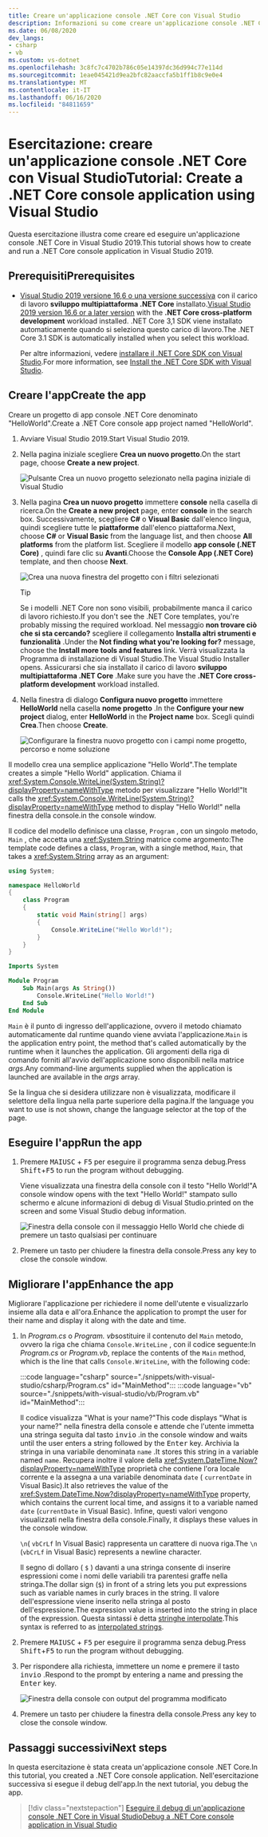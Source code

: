 ```yaml
---
title: Creare un'applicazione console .NET Core con Visual Studio
description: Informazioni su come creare un'applicazione console .NET Core con C# o Visual Basic con Visual Studio.
ms.date: 06/08/2020
dev_langs:
- csharp
- vb
ms.custom: vs-dotnet
ms.openlocfilehash: 3c8fc7c4702b786c05e14397dc36d994c77e114d
ms.sourcegitcommit: 1eae045421d9ea2bfc82aaccfa5b1ff1b8c9e0e4
ms.translationtype: MT
ms.contentlocale: it-IT
ms.lasthandoff: 06/16/2020
ms.locfileid: "84811659"
---
```

# <a name="tutorial-create-a-net-core-console-application-using-visual-studio"></a><span data-ttu-id="9a08f-103">Esercitazione: creare un'applicazione console .NET Core con Visual Studio</span><span class="sxs-lookup"><span data-stu-id="9a08f-103">Tutorial: Create a .NET Core console application using Visual Studio</span></span>

<span data-ttu-id="9a08f-104">Questa esercitazione illustra come creare ed eseguire un'applicazione console .NET Core in Visual Studio 2019.</span><span class="sxs-lookup"><span data-stu-id="9a08f-104">This tutorial shows how to create and run a .NET Core console application in Visual Studio 2019.</span></span>

## <a name="prerequisites"></a><span data-ttu-id="9a08f-105">Prerequisiti</span><span class="sxs-lookup"><span data-stu-id="9a08f-105">Prerequisites</span></span>

- <span data-ttu-id="9a08f-106">[Visual Studio 2019 versione 16,6 o una versione successiva](https://visualstudio.microsoft.com/downloads/?utm_medium=microsoft&utm_source=docs.microsoft.com&utm_campaign=inline+link&utm_content=download+vs2019) con il carico di lavoro **sviluppo multipiattaforma .NET Core** installato.</span><span class="sxs-lookup"><span data-stu-id="9a08f-106">[Visual Studio 2019 version 16.6 or a later version](https://visualstudio.microsoft.com/downloads/?utm_medium=microsoft&utm_source=docs.microsoft.com&utm_campaign=inline+link&utm_content=download+vs2019) with the **.NET Core cross-platform development** workload installed.</span></span> <span data-ttu-id="9a08f-107">.NET Core 3,1 SDK viene installato automaticamente quando si seleziona questo carico di lavoro.</span><span class="sxs-lookup"><span data-stu-id="9a08f-107">The .NET Core 3.1 SDK is automatically installed when you select this workload.</span></span>

  <span data-ttu-id="9a08f-108">Per altre informazioni, vedere [installare il .NET Core SDK con Visual Studio](../install/sdk.md?pivots=os-windows#install-with-visual-studio).</span><span class="sxs-lookup"><span data-stu-id="9a08f-108">For more information, see [Install the .NET Core SDK with Visual Studio](../install/sdk.md?pivots=os-windows#install-with-visual-studio).</span></span>

## <a name="create-the-app"></a><span data-ttu-id="9a08f-109">Creare l'app</span><span class="sxs-lookup"><span data-stu-id="9a08f-109">Create the app</span></span>

<span data-ttu-id="9a08f-110">Creare un progetto di app console .NET Core denominato "HelloWorld".</span><span class="sxs-lookup"><span data-stu-id="9a08f-110">Create a .NET Core console app project named "HelloWorld".</span></span>

1. <span data-ttu-id="9a08f-111">Avviare Visual Studio 2019.</span><span class="sxs-lookup"><span data-stu-id="9a08f-111">Start Visual Studio 2019.</span></span>

1. <span data-ttu-id="9a08f-112">Nella pagina iniziale scegliere **Crea un nuovo progetto**.</span><span class="sxs-lookup"><span data-stu-id="9a08f-112">On the start page, choose **Create a new project**.</span></span>

   ![Pulsante Crea un nuovo progetto selezionato nella pagina iniziale di Visual Studio](./media/with-visual-studio/start-window.png)

1. <span data-ttu-id="9a08f-114">Nella pagina **Crea un nuovo progetto** immettere **console** nella casella di ricerca.</span><span class="sxs-lookup"><span data-stu-id="9a08f-114">On the **Create a new project** page, enter **console** in the search box.</span></span> <span data-ttu-id="9a08f-115">Successivamente, scegliere **C#** o **Visual Basic** dall'elenco lingua, quindi scegliere tutte le **piattaforme** dall'elenco piattaforma.</span><span class="sxs-lookup"><span data-stu-id="9a08f-115">Next, choose **C#** or **Visual Basic** from the language list, and then choose **All platforms** from the platform list.</span></span> <span data-ttu-id="9a08f-116">Scegliere il modello **app console (.NET Core)** , quindi fare clic su **Avanti**.</span><span class="sxs-lookup"><span data-stu-id="9a08f-116">Choose the **Console App (.NET Core)** template, and then choose **Next**.</span></span>

   ![Crea una nuova finestra del progetto con i filtri selezionati](./media/with-visual-studio/create-new-project.png)

   > [!TIP]
   > <span data-ttu-id="9a08f-118">Se i modelli .NET Core non sono visibili, probabilmente manca il carico di lavoro richiesto.</span><span class="sxs-lookup"><span data-stu-id="9a08f-118">If you don't see the .NET Core templates, you're probably missing the required workload.</span></span> <span data-ttu-id="9a08f-119">Nel messaggio **non trovare ciò che si sta cercando?** scegliere il collegamento **Installa altri strumenti e funzionalità** .</span><span class="sxs-lookup"><span data-stu-id="9a08f-119">Under the **Not finding what you're looking for?** message, choose the **Install more tools and features** link.</span></span> <span data-ttu-id="9a08f-120">Verrà visualizzata la Programma di installazione di Visual Studio.</span><span class="sxs-lookup"><span data-stu-id="9a08f-120">The Visual Studio Installer opens.</span></span> <span data-ttu-id="9a08f-121">Assicurarsi che sia installato il carico di lavoro **sviluppo multipiattaforma .NET Core** .</span><span class="sxs-lookup"><span data-stu-id="9a08f-121">Make sure you have the **.NET Core cross-platform development** workload installed.</span></span>

1. <span data-ttu-id="9a08f-122">Nella finestra di dialogo **Configura nuovo progetto** immettere **HelloWorld** nella casella **nome progetto** .</span><span class="sxs-lookup"><span data-stu-id="9a08f-122">In the **Configure your new project** dialog,  enter **HelloWorld** in the **Project name** box.</span></span> <span data-ttu-id="9a08f-123">Scegli quindi **Crea**.</span><span class="sxs-lookup"><span data-stu-id="9a08f-123">Then choose **Create**.</span></span>

   ![Configurare la finestra nuovo progetto con i campi nome progetto, percorso e nome soluzione](./media/with-visual-studio/configure-new-project.png)

<span data-ttu-id="9a08f-125">Il modello crea una semplice applicazione "Hello World".</span><span class="sxs-lookup"><span data-stu-id="9a08f-125">The template creates a simple "Hello World" application.</span></span> <span data-ttu-id="9a08f-126">Chiama il <xref:System.Console.WriteLine(System.String)?displayProperty=nameWithType> metodo per visualizzare "Hello World!"</span><span class="sxs-lookup"><span data-stu-id="9a08f-126">It calls the <xref:System.Console.WriteLine(System.String)?displayProperty=nameWithType> method to display "Hello World!"</span></span> <span data-ttu-id="9a08f-127">nella finestra della console.</span><span class="sxs-lookup"><span data-stu-id="9a08f-127">in the console window.</span></span>

<span data-ttu-id="9a08f-128">Il codice del modello definisce una classe, `Program` , con un singolo metodo, `Main` , che accetta una <xref:System.String> matrice come argomento:</span><span class="sxs-lookup"><span data-stu-id="9a08f-128">The template code defines a class, `Program`, with a single method, `Main`, that takes a <xref:System.String> array as an argument:</span></span>

```csharp
using System;

namespace HelloWorld
{
    class Program
    {
        static void Main(string[] args)
        {
            Console.WriteLine("Hello World!");
        }
    }
}
```

```vb
Imports System

Module Program
    Sub Main(args As String())
        Console.WriteLine("Hello World!")
    End Sub
End Module
```

<span data-ttu-id="9a08f-129">`Main` è il punto di ingresso dell'applicazione, ovvero il metodo chiamato automaticamente dal runtime quando viene avviata l'applicazione.</span><span class="sxs-lookup"><span data-stu-id="9a08f-129">`Main` is the application entry point, the method that's called automatically by the runtime when it launches the application.</span></span> <span data-ttu-id="9a08f-130">Gli argomenti della riga di comando forniti all'avvio dell'applicazione sono disponibili nella matrice *args*.</span><span class="sxs-lookup"><span data-stu-id="9a08f-130">Any command-line arguments supplied when the application is launched are available in the *args* array.</span></span>

<span data-ttu-id="9a08f-131">Se la lingua che si desidera utilizzare non è visualizzata, modificare il selettore della lingua nella parte superiore della pagina.</span><span class="sxs-lookup"><span data-stu-id="9a08f-131">If the language you want to use is not shown, change the language selector at the top of the page.</span></span>

## <a name="run-the-app"></a><span data-ttu-id="9a08f-132">Eseguire l'app</span><span class="sxs-lookup"><span data-stu-id="9a08f-132">Run the app</span></span>

1. <span data-ttu-id="9a08f-133">Premere <kbd>MAIUSC</kbd> + <kbd>F5</kbd> per eseguire il programma senza debug.</span><span class="sxs-lookup"><span data-stu-id="9a08f-133">Press <kbd>Shift</kbd>+<kbd>F5</kbd> to run the program without debugging.</span></span>

   <span data-ttu-id="9a08f-134">Viene visualizzata una finestra della console con il testo "Hello World!"</span><span class="sxs-lookup"><span data-stu-id="9a08f-134">A console window opens with the text "Hello World!"</span></span> <span data-ttu-id="9a08f-135">stampato sullo schermo e alcune informazioni di debug di Visual Studio.</span><span class="sxs-lookup"><span data-stu-id="9a08f-135">printed on the screen and some Visual Studio debug information.</span></span>

   ![Finestra della console con il messaggio Hello World che chiede di premere un tasto qualsiasi per continuare](./media/with-visual-studio/hello-world-console.png)

1. <span data-ttu-id="9a08f-137">Premere un tasto per chiudere la finestra della console.</span><span class="sxs-lookup"><span data-stu-id="9a08f-137">Press any key to close the console window.</span></span>

## <a name="enhance-the-app"></a><span data-ttu-id="9a08f-138">Migliorare l'app</span><span class="sxs-lookup"><span data-stu-id="9a08f-138">Enhance the app</span></span>

<span data-ttu-id="9a08f-139">Migliorare l'applicazione per richiedere il nome dell'utente e visualizzarlo insieme alla data e all'ora.</span><span class="sxs-lookup"><span data-stu-id="9a08f-139">Enhance the application to prompt the user for their name and display it along with the date and time.</span></span>

1. <span data-ttu-id="9a08f-140">In *Program.cs* o *Program. vb*sostituire il contenuto del `Main` metodo, ovvero la riga che chiama `Console.WriteLine` , con il codice seguente:</span><span class="sxs-lookup"><span data-stu-id="9a08f-140">In *Program.cs* or *Program.vb*, replace the contents of the `Main` method, which is the line that calls `Console.WriteLine`, with the following code:</span></span>

   :::code language="csharp" source="./snippets/with-visual-studio/csharp/Program.cs" id="MainMethod":::
   :::code language="vb" source="./snippets/with-visual-studio/vb/Program.vb" id="MainMethod":::

   <span data-ttu-id="9a08f-141">Il codice visualizza "What is your name?"</span><span class="sxs-lookup"><span data-stu-id="9a08f-141">This code displays "What is your name?"</span></span> <span data-ttu-id="9a08f-142">nella finestra della console e attende che l'utente immetta una stringa seguita dal tasto <kbd>invio</kbd> .</span><span class="sxs-lookup"><span data-stu-id="9a08f-142">in the console window and waits until the user enters a string followed by the <kbd>Enter</kbd> key.</span></span> <span data-ttu-id="9a08f-143">Archivia la stringa in una variabile denominata `name` .</span><span class="sxs-lookup"><span data-stu-id="9a08f-143">It stores this string in a variable named `name`.</span></span> <span data-ttu-id="9a08f-144">Recupera inoltre il valore della <xref:System.DateTime.Now?displayProperty=nameWithType> proprietà che contiene l'ora locale corrente e la assegna a una variabile denominata `date` ( `currentDate` in Visual Basic).</span><span class="sxs-lookup"><span data-stu-id="9a08f-144">It also retrieves the value of the <xref:System.DateTime.Now?displayProperty=nameWithType> property, which contains the current local time, and assigns it to a variable named `date` (`currentDate` in Visual Basic).</span></span> <span data-ttu-id="9a08f-145">Infine, questi valori vengono visualizzati nella finestra della console.</span><span class="sxs-lookup"><span data-stu-id="9a08f-145">Finally, it displays these values in the console window.</span></span>

   <span data-ttu-id="9a08f-146">`\n`( `vbCrLf` In Visual Basic) rappresenta un carattere di nuova riga.</span><span class="sxs-lookup"><span data-stu-id="9a08f-146">The `\n` (`vbCrLf` in Visual Basic) represents a newline character.</span></span>

   <span data-ttu-id="9a08f-147">Il segno di dollaro ( `$` ) davanti a una stringa consente di inserire espressioni come i nomi delle variabili tra parentesi graffe nella stringa.</span><span class="sxs-lookup"><span data-stu-id="9a08f-147">The dollar sign (`$`) in front of a string lets you put expressions such as variable names in curly braces in the string.</span></span> <span data-ttu-id="9a08f-148">Il valore dell'espressione viene inserito nella stringa al posto dell'espressione.</span><span class="sxs-lookup"><span data-stu-id="9a08f-148">The expression value is inserted into the string in place of the expression.</span></span> <span data-ttu-id="9a08f-149">Questa sintassi è detta [stringhe interpolate](../../csharp/language-reference/tokens/interpolated.md).</span><span class="sxs-lookup"><span data-stu-id="9a08f-149">This syntax is referred to as [interpolated strings](../../csharp/language-reference/tokens/interpolated.md).</span></span>

1. <span data-ttu-id="9a08f-150">Premere <kbd>MAIUSC</kbd> + <kbd>F5</kbd> per eseguire il programma senza debug.</span><span class="sxs-lookup"><span data-stu-id="9a08f-150">Press <kbd>Shift</kbd>+<kbd>F5</kbd> to run the program without debugging.</span></span>

1. <span data-ttu-id="9a08f-151">Per rispondere alla richiesta, immettere un nome e premere il tasto <kbd>invio</kbd> .</span><span class="sxs-lookup"><span data-stu-id="9a08f-151">Respond to the prompt by entering a name and pressing the <kbd>Enter</kbd> key.</span></span>

   ![Finestra della console con output del programma modificato](./media/with-visual-studio/hello-world-update.png)

1. <span data-ttu-id="9a08f-153">Premere un tasto per chiudere la finestra della console.</span><span class="sxs-lookup"><span data-stu-id="9a08f-153">Press any key to close the console window.</span></span>

## <a name="next-steps"></a><span data-ttu-id="9a08f-154">Passaggi successivi</span><span class="sxs-lookup"><span data-stu-id="9a08f-154">Next steps</span></span>

<span data-ttu-id="9a08f-155">In questa esercitazione è stata creata un'applicazione console .NET Core.</span><span class="sxs-lookup"><span data-stu-id="9a08f-155">In this tutorial, you created a .NET Core console application.</span></span> <span data-ttu-id="9a08f-156">Nell'esercitazione successiva si esegue il debug dell'app.</span><span class="sxs-lookup"><span data-stu-id="9a08f-156">In the next tutorial, you debug the app.</span></span>

> [!div class="nextstepaction"]
> [<span data-ttu-id="9a08f-157">Eseguire il debug di un'applicazione console .NET Core in Visual Studio</span><span class="sxs-lookup"><span data-stu-id="9a08f-157">Debug a .NET Core console application in Visual Studio</span></span>](debugging-with-visual-studio.md)
